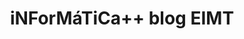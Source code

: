 ---
title: iNForMáTiCa++ blog EIMT
link: http://informatica.blogs.uoc.edu/
weight: 6
language: es
---